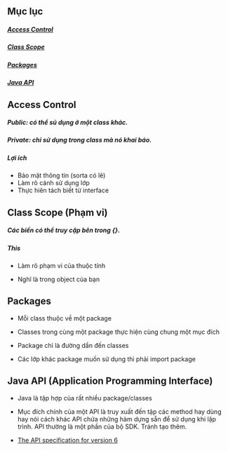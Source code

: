 ## Mục lục

##### [Access Control](#1)

##### [Class Scope](#2)

##### [Packages](#3)

##### [Java API](#4)

<a name = "1"></a>
## Access Control

##### Public: có thể sủ dụng ở một class khác.

##### Private: chỉ sử dụng trong class mà nó khai báo.

##### Lợi ích

* Bảo mật thông tin (sorta có lẽ)
* Làm rõ cánh sử dụng lớp
* Thực hiên tách biết từ interface

<a name = "2"></a>
## Class Scope (Phạm vi)

##### Các biến có thể truy cập bên trong {}.

##### This

* Làm rõ phạm vi của thuộc tính

* Nghĩ là trong object của bạn

<a name = "3"></a>
## Packages

* Mỗi class thuộc về một package

* Classes trong cùng một package thực hiện cùng chung một mục đích

* Package chỉ là đường dẩn đến classes

* Các lớp khác package muốn sử dụng thì phải import package

<a name = "4"></a>
## Java API (Application Programming Interface)

* Java là tập hợp của rất nhiều package/classes

* Mục đích chính của một API là truy xuất đến tập các method hay dùng hay nói cách khác API chứa những hàm dựng sẵn để sử dụng khi lập trình. API thường là một phần của bộ SDK. Tránh tạo thêm.

* [The API specification for version 6](http://docs.oracle.com/javase/6/docs/api/)


